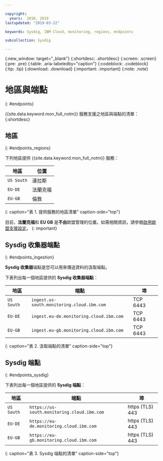 ```yaml
---

copyright:
  years:  2018, 2019
lastupdated: "2019-03-22"

keywords: Sysdig, IBM Cloud, monitoring, regions, endpoints

subcollection: Sysdig

---
```


{:new_window: target="_blank"}
{:shortdesc: .shortdesc}
{:screen: .screen}
{:pre: .pre}
{:table: .aria-labeledby="caption"}
{:codeblock: .codeblock}
{:tip: .tip}
{:download: .download}
{:important: .important}
{:note: .note}


# 地區與端點
{: #endpoints}

{{site.data.keyword.mon_full_notm}} 服務支援之地區與端點的清單：
{:shortdesc}

## 地區
{: #endpoints_regions}

下列地區提供 {{site.data.keyword.mon_full_notm}} 服務：

| 地區                | 位置  | 
|-----------------------|-----------|
| `US South`            | 達拉斯    | 
| `EU-DE`               | 法蘭克福 | 
| `EU-GB`               | 倫敦| 
{: caption="表 1. 提供服務的地區清單" caption-side="top"} 

目前，**法蘭克福**和 **EU GB** 是**不由**歐盟管理的位置。如需相關資訊，請參閱[啟用歐盟支援設定](/docs/account?topic=account-eu-hipaa-supported#bill_eusupported)。
{: important}


## Sysdig 收集器端點
{: #endpoints_ingestion}

**Sysdig 收集器**端點是您可以用來傳送資料的汲取端點。

下表列出每一個地區提供的 **Sysdig 收集器端點**：

| 地區        | 端點                                                  | 埠 |
|---------------|-----------------------------------------------------------|------|
| `US South`    | `ingest.us-south.monitoring.cloud.ibm.com`                | TCP 6443 |
| `EU-DE`       | `ingest.eu-de.monitoring.cloud.ibm.com`                   | TCP 6443 | 
| `EU-GB`       | `ingest.eu-gb.monitoring.cloud.ibm.com`                   | TCP 6443 | 
{: caption="表 2. 汲取端點的清單" caption-side="top"} 



## Sysdig 端點
{: #endpoints_sysdig}

下表列出每一個地區提供的 **Sysdig 端點**：

| 地區        | 端點                                                  | 埠 |
|--------------|-----------------------------------------------------------|------|
| `US South`   | `https://us-south.monitoring.cloud.ibm.com `              | https (TLS) 443 |  
| `EU-DE`      | `https://eu-de.monitoring.cloud.ibm.com `                 | https (TLS) 443 |
| `EU-GB`      | `https://eu-gb.monitoring.cloud.ibm.com `                 | https (TLS) 443 |
{: caption="表 3. Sysdig 端點的清單" caption-side="top"} 


